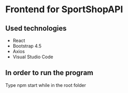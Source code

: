 # Frontend for SportShopAPI

## Used technologies
* React
* Bootstrap 4.5
* Axios
* Visual Studio Code

## In order to run the program
Type npm start while in the root folder
